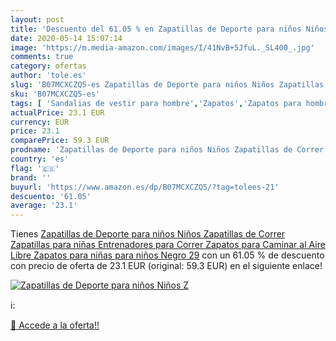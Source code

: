 ```yaml
---
layout: post
title: 'Descuento del 61.05 % en Zapatillas de Deporte para niños Niños Z'
date: 2020-05-14 15:07:14
image: 'https://m.media-amazon.com/images/I/41NvB+5JfuL._SL400_.jpg'
comments: true
category: ofertas
author: 'tole.es'
slug: 'B07MCXCZQ5-es Zapatillas de Deporte para niños Niños Zapatillas de...'
sku: 'B07MCXCZQ5-es'
tags: [ 'Sandalias de vestir para hombre','Zapatos','Zapatos para hombre','Zapatos y complementos','zapatos', ]
actualPrice: 23.1 EUR
currency: EUR
price: 23.1
comparePrice: 59.3 EUR
prodname: 'Zapatillas de Deporte para niños Niños Zapatillas de Correr Zapatillas para niñas Entrenadores para Correr Zapatos para Caminar al Aire Libre Zapatos para niñas para niños Negro 29'
country: 'es'
flag: '🇪🇸'
brand: ''
buyurl: 'https://www.amazon.es/dp/B07MCXCZQ5/?tag=tolees-21'
descuento: '61.05'
average: '23.1'
---
```


Tienes [Zapatillas de Deporte para niños Niños Zapatillas de Correr Zapatillas para niñas Entrenadores para Correr Zapatos para Caminar al Aire Libre Zapatos para niñas para niños Negro 29](https://www.amazon.es/dp/B07MCXCZQ5/?tag=tolees-21) con un 61.05 % de descuento con precio de oferta de 23.1 EUR (original: 59.3 EUR) en el siguiente enlace!

[![Zapatillas de Deporte para niños Niños Z](https://m.media-amazon.com/images/I/41NvB+5JfuL._SL400_.jpg)](https://www.amazon.es/dp/B07MCXCZQ5/?tag=tolees-21)

ℹ️:


[🛒 Accede a la oferta!!](https://www.amazon.es/dp/B07MCXCZQ5/?tag=tolees-21)

